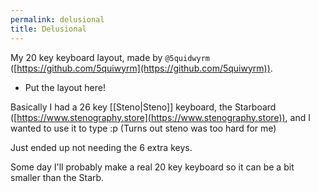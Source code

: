 ```yaml
---
permalink: delusional
title: Delusional
---
```


My 20 key keyboard layout, made by `@5quidwyrm` ([https://github.com/5quiwyrm](https://github.com/5quiwyrm)).

- Put the layout here!

Basically I had a 26 key [[Steno|Steno]] keyboard, the Starboard ([https://www.stenography.store](https://www.stenography.store)), and I wanted to use it to type :p (Turns out steno was too hard for me)

Just ended up not needing the 6 extra keys.

Some day I'll probably make a real 20 key keyboard so it can be a bit smaller than the Starb.
